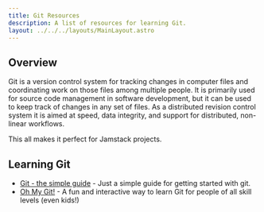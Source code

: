 ```yaml
---
title: Git Resources
description: A list of resources for learning Git.
layout: ../../../layouts/MainLayout.astro
---
```


## Overview

Git is a version control system for tracking changes in computer files and coordinating work on those files among multiple people. It is primarily used for source code management in software development, but it can be used to keep track of changes in any set of files. As a distributed revision control system it is aimed at speed, data integrity, and support for distributed, non-linear workflows.

This all makes it perfect for Jamstack projects.

## Learning Git

- [Git - the simple guide](https://rogerdudler.github.io/git-guide/) - Just a simple guide for getting started with git.
- [Oh My Git!](https://ohmygit.org/) - A fun and interactive way to learn Git for people of all skill levels (even kids!)
